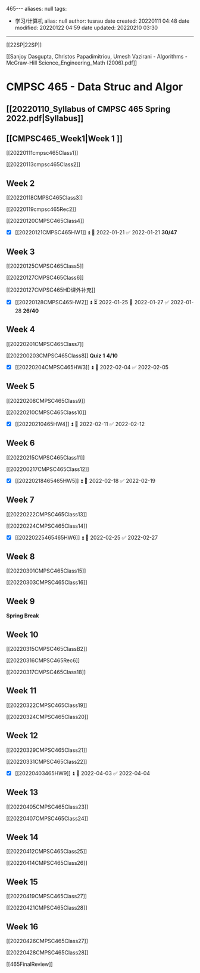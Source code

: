 465---
aliases: null
tags:
  - 学习/计算机
alias: null
author: tusrau
date created: 20220111 04:48
date modified: 20220122 04:59
date updated: 20220210 03:30
---

[[22SP|22SP]]

[[Sanjoy Dasgupta, Christos Papadimitriou, Umesh Vazirani - Algorithms -McGraw-Hill Science_Engineering_Math (2006).pdf]]

# CMPSC 465 - Data Struc and Algor

## [[20220110_Syllabus of CMPSC 465 Spring 2022.pdf|Syllabus]]

## [[CMPSC465_Week1|Week 1 ]]

[[20220111cmpsc465Class1]]

[[20220113cmpsc465Class2]]

## Week 2

[[20220118CMPSC465Class3]]

[[20220119cmpsc465Rec2]]

[[20220120CMPSC465Class4]]

- [x] [[20220121CMPSC465HW1]] ⏫ 📅 2022-01-21 ✅ 2022-01-21
**30/47**

## Week 3

[[20220125CMPSC465Class5]]

[[20220127CMPSC465Class6]]

[[20220127CMPSC465HD课外补充]]

- [x] [[20220128CMPSC465HW2]] ⏫ ⏳ 2022-01-25 📅 2022-01-27 ✅ 2022-01-28
**26/40**

## Week 4

[[20220201CMPSC465Class7]]

[[202200203CMPSC465Class8]] **Quiz 1**
**4/10**

- [x] [[20220204CMPSC465HW3]] ⏫ 📅 2022-02-04 ✅ 2022-02-05

## Week 5

[[20220208CMPSC465Class9]]

[[20220210CMPSC465Class10]]

- [x] [[20220210465HW4]] ⏫ 📅 2022-02-11 ✅ 2022-02-12

## Week 6

[[20220215CMPSC465Class11]]

[[202200217CMPSC465Class12]]

- [x] [[20220218465465HW5]] ⏫ 📅 2022-02-18 ✅ 2022-02-19

## Week 7

[[20220222CMPSC465Class13]]

[[20220224CMPSC465Class14]]

- [x] [[20220225465465HW6]] ⏫ 📅 2022-02-25 ✅ 2022-02-27

## Week 8

[[20220301CMPSC465Class15]]

[[20220303CMPSC465Class16]]

## Week 9

**Spring Break**

## Week 10

[[20220315CMPSC465ClassB2]]

[[20220316CMPSC465Rec6]]

[[20220317CMPSC465Class18]]

## Week 11

[[20220322CMPSC465Class19]]

[[20220324CMPSC465Class20]]

## Week 12

[[20220329CMPSC465Class21]]

[[20220331CMPSC465Class22]]

- [x] [[20220403465HW9]] ⏫ 📅 2022-04-03 ✅ 2022-04-04
## Week 13

[[20220405CMPSC465Class23]]

[[20220407CMPSC465Class24]]

## Week 14

[[20220412CMPSC465Class25]]

[[20220414CMPSC465Class26]]

## Week 15

[[20220419CMPSC465Class27]]

[[20220421CMPSC465Class28]]

## Week 16

[[20220426CMPSC465Class27]]

[[20220428CMPSC465Class28]]

[[465FinalReview]]
